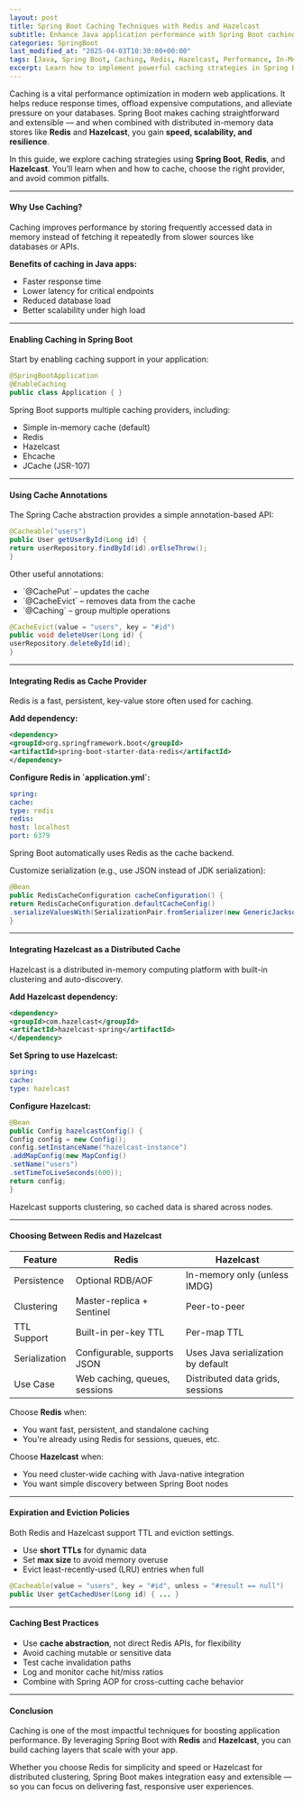 ```yaml
---
layout: post
title: Spring Boot Caching Techniques with Redis and Hazelcast
subtitle: Enhance Java application performance with Spring Boot caching using Redis and Hazelcast
categories: SpringBoot
last_modified_at: "2025-04-03T10:30:00+00:00"
tags: [Java, Spring Boot, Caching, Redis, Hazelcast, Performance, In-Memory]
excerpt: Learn how to implement powerful caching strategies in Spring Boot using Redis and Hazelcast. Improve performance, reduce database load, and build responsive Java applications.
---
```

Caching is a vital performance optimization in modern web applications. It helps reduce response times, offload expensive computations, and alleviate pressure on your databases. Spring Boot makes caching straightforward and extensible — and when combined with distributed in-memory data stores like **Redis** and **Hazelcast**, you gain **speed, scalability, and resilience**.

In this guide, we explore caching strategies using **Spring Boot**, **Redis**, and **Hazelcast**. You’ll learn when and how to cache, choose the right provider, and avoid common pitfalls.

---

#### Why Use Caching?

Caching improves performance by storing frequently accessed data in memory instead of fetching it repeatedly from slower sources like databases or APIs.

**Benefits of caching in Java apps:**
- Faster response time
- Lower latency for critical endpoints
- Reduced database load
- Better scalability under high load

---

#### Enabling Caching in Spring Boot

Start by enabling caching support in your application:

```java
@SpringBootApplication
@EnableCaching
public class Application { }
```

Spring Boot supports multiple caching providers, including:
- Simple in-memory cache (default)
- Redis
- Hazelcast
- Ehcache
- JCache (JSR-107)

---

#### Using Cache Annotations

The Spring Cache abstraction provides a simple annotation-based API:

```java
@Cacheable("users")
public User getUserById(Long id) {
return userRepository.findById(id).orElseThrow();
}
```

Other useful annotations:
- &#96;@CachePut&#96; – updates the cache
- &#96;@CacheEvict&#96; – removes data from the cache
- &#96;@Caching&#96; – group multiple operations

```java
@CacheEvict(value = "users", key = "#id")
public void deleteUser(Long id) {
userRepository.deleteById(id);
}
```

---

#### Integrating Redis as Cache Provider

Redis is a fast, persistent, key-value store often used for caching.

**Add dependency:**

```xml
<dependency>
<groupId>org.springframework.boot</groupId>
<artifactId>spring-boot-starter-data-redis</artifactId>
</dependency>
```

**Configure Redis in &#96;application.yml&#96;:**

```yml
spring:
cache:
type: redis
redis:
host: localhost
port: 6379
```

Spring Boot automatically uses Redis as the cache backend.

Customize serialization (e.g., use JSON instead of JDK serialization):

```java
@Bean
public RedisCacheConfiguration cacheConfiguration() {
return RedisCacheConfiguration.defaultCacheConfig()
.serializeValuesWith(SerializationPair.fromSerializer(new GenericJackson2JsonRedisSerializer()));
}
```

---

#### Integrating Hazelcast as a Distributed Cache

Hazelcast is a distributed in-memory computing platform with built-in clustering and auto-discovery.

**Add Hazelcast dependency:**

```xml
<dependency>
<groupId>com.hazelcast</groupId>
<artifactId>hazelcast-spring</artifactId>
</dependency>
```

**Set Spring to use Hazelcast:**

```yml
spring:
cache:
type: hazelcast
```

**Configure Hazelcast:**

```java
@Bean
public Config hazelcastConfig() {
Config config = new Config();
config.setInstanceName("hazelcast-instance")
.addMapConfig(new MapConfig()
.setName("users")
.setTimeToLiveSeconds(600));
return config;
}
```

Hazelcast supports clustering, so cached data is shared across nodes.

---

#### Choosing Between Redis and Hazelcast

| Feature         | Redis                          | Hazelcast                      |
|------------------|--------------------------------|--------------------------------|
| Persistence      | Optional RDB/AOF              | In-memory only (unless IMDG)  |
| Clustering       | Master-replica + Sentinel     | Peer-to-peer                   |
| TTL Support      | Built-in per-key TTL          | Per-map TTL                    |
| Serialization    | Configurable, supports JSON   | Uses Java serialization by default |
| Use Case         | Web caching, queues, sessions | Distributed data grids, sessions |

Choose **Redis** when:
- You want fast, persistent, and standalone caching
- You're already using Redis for sessions, queues, etc.

Choose **Hazelcast** when:
- You need cluster-wide caching with Java-native integration
- You want simple discovery between Spring Boot nodes

---

#### Expiration and Eviction Policies

Both Redis and Hazelcast support TTL and eviction settings.

- Use **short TTLs** for dynamic data
- Set **max size** to avoid memory overuse
- Evict least-recently-used (LRU) entries when full

```java
@Cacheable(value = "users", key = "#id", unless = "#result == null")
public User getCachedUser(Long id) { ... }
```

---

#### Caching Best Practices

- Use **cache abstraction**, not direct Redis APIs, for flexibility
- Avoid caching mutable or sensitive data
- Test cache invalidation paths
- Log and monitor cache hit/miss ratios
- Combine with Spring AOP for cross-cutting cache behavior

---

#### Conclusion

Caching is one of the most impactful techniques for boosting application performance. By leveraging Spring Boot with **Redis** and **Hazelcast**, you can build caching layers that scale with your app.

Whether you choose Redis for simplicity and speed or Hazelcast for distributed clustering, Spring Boot makes integration easy and extensible — so you can focus on delivering fast, responsive user experiences.
